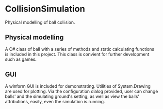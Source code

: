 # CollisionSimulation
Physical modelling of ball collision.

## Physical modelling
A C# class of ball with a series of methods and static calculating functions is included in this project. This class is convient for further development such as games.

## GUI
A winform GUI is included for demonstrating. Utilities of System.Drawing are used for plotting.
Via the configuration dialog provided, user can change balls' and the simulating ground's setting, as well as view the balls' attributions, easily, even the simulation is running.
